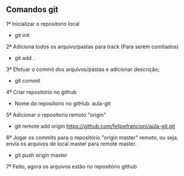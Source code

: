 ## Comandos git

1ª Inicializar o repositorio local
 - git init
 
2ª Adiciona todos os arquivo/pastas para track (Para serem comitados)
 - git add .
 
3ª Efetuar o commit dos arquivos/pastas e adicionar descrição; 
 - git commit

4ª Criar repositório no github
 - Nome do repositorio no gitHub: aula-git
 
5ª Adicionar o repositorio remoto "origin"
 - git remote add origin https://github.com/felipefrancioni/aula-git.git

6ª Jogar os commits para o repositório "origin master" remoto, ou seja, envia os arquivos de local master para remote master.
 - git push origin master
 
7ª Feito, agora os arquivos estão no repositório github